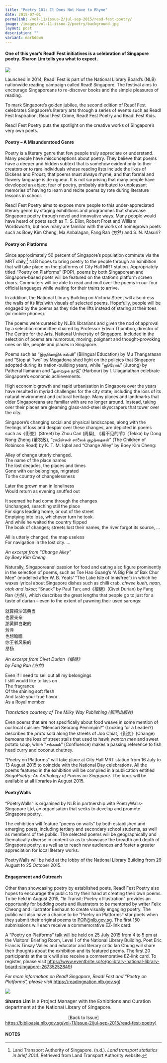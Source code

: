 ```yaml
---
title: "Poetry 101: It Does Not Have to Rhyme"
date: 2015-07-01
permalink: /vol-11/issue-2/jul-sep-2015/read-fest-poetry/
image: /images/vol-11-issue-2/poetry/background.jpg
layout: post
description: ""
variant: markdown
---
```

#### One of this year’s Read! Fest initiatives is a celebration of Singapore poetry. **Sharon Lim** tells you what to expect. 

<img src="/images/vol-11-issue-2/poetry/background.jpg">

Launched in 2014, Read! Fest is part of the National Library Board’s (NLB) nationwide reading campaign called Read! Singapore. The festival aims to encourage Singaporeans to re-discover books and the simple pleasures of reading.

To mark Singapore’s golden jubilee, the second edition of Read! Fest celebrates Singapore’s literary arts through a series of events such as Read! Fest Inspiration, Read! Fest Crime, Read! Fest Poetry and Read! Fest Kids.

Read! Fest Poetry puts the spotlight on the creative works of Singapore’s very own poets. 

#### **Poetry – A Misunderstood Genre**

Poetry is a literary genre that few people truly appreciate or understand. Many people have misconceptions about poetry. They believe that poems have a deeper and hidden subtext that is somehow evident only to their creators or to rare individuals whose reading lists include the likes of Dickens and Proust; that poems must always rhyme; and that formal and flowery language is de rigueur. It is not surprising that many people have developed an abject fear of poetry, probably attributed to unpleasant memories of having to learn and recite poems by rote during literature lessons in school. 

Read! Fest Poetry aims to expose more people to this under-appreciated literary genre by staging exhibitions and programmes that showcase Singapore poetry through novel and innovative ways. Many people would have heard of poets such as T. S. Eliot, Robert Frost and William Wordsworth, but how many are familiar with the works of homegrown poets such as Boey Kim Cheng, Ma Anbalagan, Fang Ran (方然) and S. N. Masuri? 

#### **Poetry on Platforms**

Since approximately 50 percent of Singapore’s population commute via the MRT daily,[^1] NLB hopes to bring poetry to the people through an exhibition that will take place on the platforms of City Hall MRT station. Appropriately titled “Poetry on Platforms” (POP), poems by both Singaporean and Singapore-based poets will be featured on the station’s platform screen doors. Commuters will be able to read and mull over the poems in our four official languages while waiting for their trains to arrive.

In addition, the National Library Building on Victoria Street will also dress the walls of its lifts with visuals of selected poems. Hopefully, people will be engaged by the poems as they ride the lifts instead of staring at their toes (or mobile phones). 

The poems were curated by NLB’s librarians and given the nod of approval by a selection committee chaired by Professor Edwin Thumboo, director of The Centre for the Arts, National University of Singapore. Included in the selection of poems are humorous, moving, poignant and thought-provoking ones on life, people and places in Singapore. 

Poems such as “இருமொழிக் கல்விி” (Bilingual Education) by Mu Thangarasan and “Stop at Two” by Megadona shed light on the policies that Singapore adopted during its nation-building years, while “ஜூரோங்” (Jurong) by Patheral Ilamaran and “துறைமுக நாடுு” (Harbour) by I. Ulaganathan celebrate Singapore’s economic achievements.

High economic growth and rapid urbanisation in Singapore over the years have resulted in myriad challenges for the city state, including the loss of its natural environment and cultural heritage. Many places and landmarks that older Singaporeans are familiar with are no longer around. Instead, taking over their places are gleaming glass-and-steel skyscrapers that tower over the city.

Singapore’s changing social and physical landscapes, along with the feelings of loss and despair over these changes, are depicted in poems such as《街变》(Street) by Zhou Can (周粲), 《看不见的节》(Tekka) by Dong Nong Zheng (董农政), “ராபின்சன் சாலைக்  குழந்தைகள்” (The Children of Robinson Road) by K. T. M. Iqbal and “Change Alley” by Boey Kim Cheng:

Alley of change utterly changed.<br>The name of the place names<br>The lost decades, the places and times <br>Gone with our belongings, migrated <br>To the country of changelessness

Later the grown man in loneliness <br>Would return as evening snuffed out

It seemed he had come through the changes <br>Unchanged, searching still the place <br>For signs leading home, or out of the street <br>Emptying into loss, whichever turn he took. <br>And while he waited the country flipped <br>The book of changes; streets lost their names, the river forgot its source, ...

All is utterly changed, the map useless <br>For navigation in the lost city. ...

<i>An excerpt from “Change Alley” <br>by Boey Kim Cheng</i>

Naturally, Singaporeans’ passion for food and eating also figure prominently in the selection of poems, such as Tse Hao Guang’s “A Big Pile of Bak Chor Mee” (modelled after W. B. Yeats’ “The Lake Isle of Innisfree”) in which he waxes lyrical about Singapore dishes such as chilli crab, <i>chwee kueh, naan, otak and laksa</i>; “Snack” by Paul Tan; and《榴槤》(Civet Durian) by Fang Ran (方然), which describes the great lengths that people go to just for a taste of durian – even to the extent of pawning their used sarongs:

就算把沙笼典当<br>也要亲亲<br>那黄鲜白嫩的<br>芳泽<br>也想瞻瞻<br>你王者风采的<br>昂扬

<i>An excerpt from Civet Durian《榴槤》<br>by Fang Ran (方然)</i>

Even if I need to sell out all my belongings <br>I still would like to kiss on <br>The fragrance <br>Of the shining soft flesh <br>And taste your true flavor <br>As a Royal member

<i>Translation courtesy of The Milky Way Publishing (银河出版社)</i>

Even poems that are not specifically about food weave in some mention of our local cuisine: “Mencari Seorang Pemimpin?” (Looking for a Leader?) describes the <i>prata</i> sold along the streets of Joo Chiat,《街变》(Change) bemoans the loss of street stalls that used to hawk <i>wanton mee</i> and sweet potato soup, while "சங்கமம்” (Confluence) makes a passing reference to fish head curry and coconut chutney.

“Poetry on Platforms” will take place at City Hall MRT station from 16 July to 13 August 2015 to coincide with the National Day celebrations. All the poems featured in the exhibition will be compiled in a publication entitled <i>SingaPoetry: An Anthology of Poems on Singapore</i>. The book will be available at all libraries in August 2015. 

#### **PoetryWalls**

“PoetryWalls” is organised by NLB in partnership with PoetryWalls-Singapore Ltd, an organisation that seeks to develop and promote Singapore poetry.

The exhibition will feature “poems on walls” by both established and emerging poets, including tertiary and secondary school students, as well as members of the public. The selected poems will be geographically and thematically diverse in content so as to showcase the breadth and depth of Singapore poetry, as well as to reach new audiences and foster a greater appreciation for local literary works.

PoetryWalls will be held at the lobby of the National Library Building from 29 August to 25 October 2015.

#### **Engagement and Outreach**

Other than showcasing poetry by established poets, Read! Fest Poetry also hopes to encourage the public to try their hand at creating their own poems. To be held in August 2015, “In Transit: Poetry x Illustration” provides an opportunity for budding poets and illustrators to be mentored by writer Felix Cheong and illustrator Eeshaun to create visually engaging poetry. The public will also have a chance to be “Poetry on Platforms” star poets when they submit their original poems to POP@nlb.gov.sg. The first 150 submissions will each receive a commemorative EZ-link card.

A “Poetry on Platforms” talk will be held on 25 July 2015 from 4 to 5 pm at the Visitors' Briefing Room, Level 1 of the National Library Building. Poet Eric Francis Tinsay Valles and educator and literary critic Ian Chung will share their thoughts about the exhibition and its featured poems. The first 20 participants at the talk will also receive a commemorative EZ-link card. To register, please visit <a href="https://www.eventbrite.sg/o/golibrary-national-library-board-singapore-26735252849">https://www.eventbrite.sg/o/golibrary-national-library-board-singapore-26735252849)

<i>For more information on Read! Singapore, Read! Fest and “Poetry on Platforms”, please visit </i></a><a href="https://readingnation.nlb.gov.sg/">https://readingnation.nlb.gov.sg)</a>

<img src="/images/vol-11-issue-2/poetry/last_re.jpg">

<p style="font-size:15px;"><b>Sharon Lim</b> is a Project Manager with the Exhibitions and Curation department at the National Library of Singapore.</p>

<center>[Back to Issue]</center><a href="https://biblioasia.nlb.gov.sg/vol-11/issue-2/jul-sep-2015/read-fest-poetry">https://biblioasia.nlb.gov.sg/vol-11/issue-2/jul-sep-2015/read-fest-poetry)</a>

	
#### **NOTES**

[^1]: Land Transport Authority of Singapore. (n.d.). <i>Land transport statistics in brief 2014</i>. Retrieved from Land Transport Authority website.